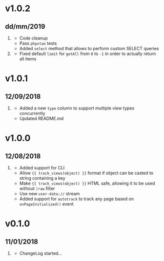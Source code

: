 # v1.0.2
## dd/mm/2019

1. [](#new)
    * Code cleanup
    * Pass `phpstan` tests
    * Added `select` method that allows to perform custom SELECT queries
1. [](#bugfix)
    * Fixed default `limit` for `getAll` from `0` to `-1` in order to actually return all items

# v1.0.1
## 12/09/2018

1. [](#new)
    * Added a new `type` column to support multiple view types concurrently
    * Updated README.md

# v1.0.0
## 12/08/2018

1. [](#new)
    * Added support for CLI
    * Allow `{{ track_views(object) }}` format if object can be casted to string containing a key
    * Make `{{ track_views(object) }}` HTML safe, allowing it to be used without `|raw` filter
    * Use new `user-data://` stream
    * Added support for `autotrack` to track any page based on `onPageInitialized()` event

# v0.1.0
## 11/01/2018

1. [](#new)
    * ChangeLog started...
